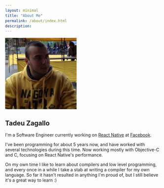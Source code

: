 ```yaml
---
layout: minimal
title: "About Me"
permalink: /about/index.html
description:
---
```


<img itemprop="image" class="img-rounded" src="/assets/img/blog-author.jpg" alt="{{site.username}}">

## Tadeu Zagallo

I'm a Software Engineer currently working on [React
Native](http://facebook.github.io/react-native) at
[Facebook](http://code.facebook.com).

I've been
programming for about 5 years now, and have worked with several technologies
during this time. Now working mostly with Objective-C and C, focusing on React
Native's performance.

On my own time I like to learn about compilers and low level programming, and
every once in a while I take a stab at writing a compiler for my own language.
So far it hasn't resulted in anything I'm proud of, but I still believe it's a
great way to learn :)
